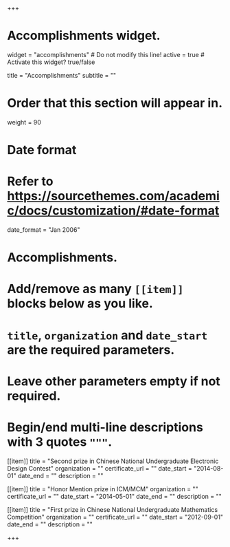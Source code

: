 +++
# Accomplishments widget.
widget = "accomplishments"  # Do not modify this line!
active = true  # Activate this widget? true/false

title = "Accomplish&shy;ments"
subtitle = ""

# Order that this section will appear in.
weight = 90

# Date format
#   Refer to https://sourcethemes.com/academic/docs/customization/#date-format
date_format = "Jan 2006"

# Accomplishments.
#   Add/remove as many `[[item]]` blocks below as you like.
#   `title`, `organization` and `date_start` are the required parameters.
#   Leave other parameters empty if not required.
#   Begin/end multi-line descriptions with 3 quotes `"""`.

[[item]]
  title = "Second prize in Chinese National Undergraduate Electronic Design Contest"
  organization = ""
  certificate_url = ""
  date_start = "2014-08-01"
  date_end = ""
  description = ""

[[item]]
  title = "Honor Mention prize in ICM/MCM"
  organization = ""
  certificate_url = ""
  date_start = "2014-05-01"
  date_end = ""
  description = ""
  
[[item]]
  title = "First prize in Chinese National Undergraduate Mathematics Competition"
  organization = ""
  certificate_url = ""
  date_start = "2012-09-01"
  date_end = ""
  description = ""

+++
